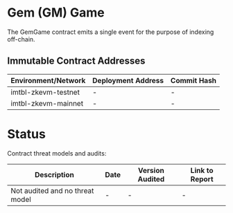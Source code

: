 # Gem (GM) Game

The GemGame contract emits a single event for the purpose of indexing off-chain.

## Immutable Contract Addresses

| Environment/Network      | Deployment Address | Commit Hash |
|--------------------------|--------------------|-------------|
| imtbl-zkevm-testnet      | -                  | -           |
| imtbl-zkevm-mainnet      | -                  | -           |

# Status

Contract threat models and audits:

| Description               | Date             |Version Audited  | Link to Report |
|---------------------------|------------------|-----------------|----------------|
| Not audited and no threat model              | -                | -               | -              |
